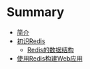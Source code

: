 # Summary

* [简介](README.md)
* [初识Redis](Chapter_01.md)
   * [Redis的数据结构](Article_01_01.md)
* [使用Redis构建Web应用](Chapter_02.md)

